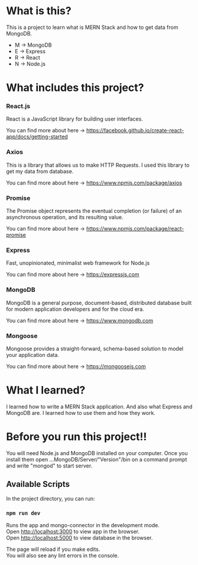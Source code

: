# What is this?

This is a project to learn what is MERN Stack and how to get data from MongoDB. <br>
- M -> MongoDB
- E -> Express
- R -> React
- N -> Node.js

# What includes this project?

### React.js 
React is a JavaScript library for building user interfaces.

You can find more about here -> https://facebook.github.io/create-react-app/docs/getting-started

### Axios
This is a library that allows us to make HTTP Requests. I used this library to get my data from database.

You can find more about here -> https://www.npmjs.com/package/axios

### Promise
The Promise object represents the eventual completion (or failure) of an asynchronous operation, and its resulting value.

You can find more about here -> https://www.npmjs.com/package/react-promise

### Express
Fast, unopinionated, minimalist web framework for Node.js

You can find more about here -> https://expressjs.com

### MongoDB
MongoDB is a general purpose, document-based, distributed database built for modern application developers and for the cloud era.

You can find more about here -> https://www.mongodb.com

### Mongoose
Mongoose provides a straight-forward, schema-based solution to model your application data.

You can find more about here -> https://mongoosejs.com

# What I learned? 
I learned how to write a MERN Stack application. And also what Express and MongoDB are. I learned how to use them and how they work.

# Before you run this project!!
You will need Node.js and MongoDB installed on your computer. Once you install them open ...MongoDB/Server/"Version"/bin on a command
prompt and write "mongod" to start server.

## Available Scripts

In the project directory, you can run:

### `npm run dev`

Runs the app and mongo-connector in the development mode.<br>
Open [http://localhost:3000](http://localhost:3000) to view app in the browser. <br>
Open [http://localhost:5000](http://localhost:5000) to view database in the browser.

The page will reload if you make edits.<br>
You will also see any lint errors in the console.


